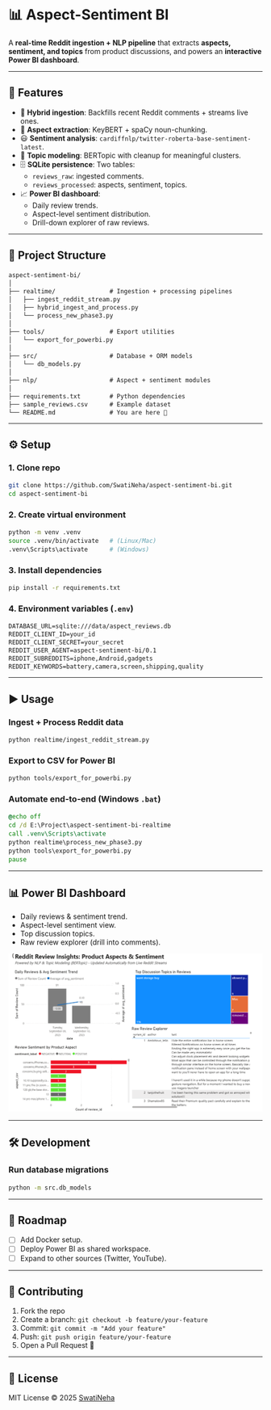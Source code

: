 # 📊 Aspect-Sentiment BI

A **real-time Reddit ingestion + NLP pipeline** that extracts **aspects, sentiment, and topics** from product discussions, and powers an **interactive Power BI dashboard**.

---

## 🚀 Features
- 🔄 **Hybrid ingestion**: Backfills recent Reddit comments + streams live ones.
- 📝 **Aspect extraction**: KeyBERT + spaCy noun-chunking.
- 😃 **Sentiment analysis**: `cardiffnlp/twitter-roberta-base-sentiment-latest`.
- 🧩 **Topic modeling**: BERTopic with cleanup for meaningful clusters.
- 🗄️ **SQLite persistence**: Two tables:
  - `reviews_raw`: ingested comments.
  - `reviews_processed`: aspects, sentiment, topics.
- 📈 **Power BI dashboard**:
  - Daily review trends.
  - Aspect-level sentiment distribution.
  - Drill-down explorer of raw reviews.

---

## 📂 Project Structure
```
aspect-sentiment-bi/
│
├── realtime/               # Ingestion + processing pipelines
│   ├── ingest_reddit_stream.py
│   ├── hybrid_ingest_and_process.py
│   └── process_new_phase3.py
│
├── tools/                  # Export utilities
│   └── export_for_powerbi.py
│
├── src/                    # Database + ORM models
│   └── db_models.py
│
├── nlp/                    # Aspect + sentiment modules
│
├── requirements.txt        # Python dependencies
├── sample_reviews.csv      # Example dataset
└── README.md               # You are here 🚀
```

---

## ⚙️ Setup

### 1. Clone repo
```bash
git clone https://github.com/SwatiNeha/aspect-sentiment-bi.git
cd aspect-sentiment-bi
```

### 2. Create virtual environment
```bash
python -m venv .venv
source .venv/bin/activate   # (Linux/Mac)
.venv\Scripts\activate      # (Windows)
```

### 3. Install dependencies
```bash
pip install -r requirements.txt
```

### 4. Environment variables (`.env`)
```env
DATABASE_URL=sqlite:///data/aspect_reviews.db
REDDIT_CLIENT_ID=your_id
REDDIT_CLIENT_SECRET=your_secret
REDDIT_USER_AGENT=aspect-sentiment-bi/0.1
REDDIT_SUBREDDITS=iphone,Android,gadgets
REDDIT_KEYWORDS=battery,camera,screen,shipping,quality
```

---

## ▶️ Usage

### Ingest + Process Reddit data
```bash
python realtime/ingest_reddit_stream.py
```

### Export to CSV for Power BI
```bash
python tools/export_for_powerbi.py
```

### Automate end-to-end (Windows `.bat`)
```bat
@echo off
cd /d E:\Project\aspect-sentiment-bi-realtime
call .venv\Scripts\activate
python realtime\process_new_phase3.py
python tools\export_for_powerbi.py
pause
```

---

## 📊 Power BI Dashboard
- Daily reviews & sentiment trend.
- Aspect-level sentiment view.
- Top discussion topics.
- Raw review explorer (drill into comments).

![Dashboard Screenshot](docs/dashboard.png)

---

## 🛠️ Development

### Run database migrations
```bash
python -m src.db_models
```

---

## 📌 Roadmap
- [ ] Add Docker setup.
- [ ] Deploy Power BI as shared workspace.
- [ ] Expand to other sources (Twitter, YouTube).

---

## 🤝 Contributing
1. Fork the repo
2. Create a branch: `git checkout -b feature/your-feature`
3. Commit: `git commit -m "Add your feature"`
4. Push: `git push origin feature/your-feature`
5. Open a Pull Request 🚀

---

## 📜 License
MIT License © 2025 [SwatiNeha](https://github.com/SwatiNeha)
